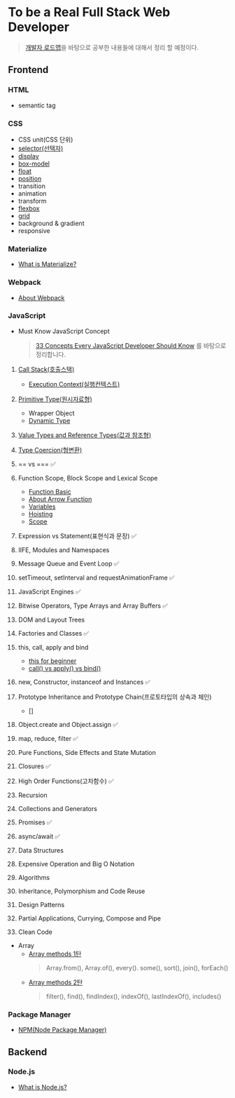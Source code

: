 # To be a Real Full Stack Web Developer

> [개발자 로드맵](https://github.com/kamranahmedse/developer-roadmap)을 바탕으로 공부한 내용들에 대해서 정리 할 예정이다.

## Frontend

### HTML

-   semantic tag

### CSS

-   CSS unit(CSS 단위)
-   [selector(선택자)](css/selector.md)
-   [display](css/display.md)
-   [box-model](css/boxmodel.md)
-   [float](css/float.md)
-   [position](css/position.md)
-   transition
-   animation
-   transform
-   [flexbox](css/flexbox.md)
-   [grid](css/grid.md)
-   background & gradient
-   responsive

### Materialize

-   [What is Materialize?](materialize/what-is-materialize.md)

### Webpack

-   [About Webpack](webpack/webpack.md)

### JavaScript

-   Must Know JavaScript Concept
    > [33 Concepts Every JavaScript Developer Should Know](https://github.com/jjanmo/33-js-concepts) 를 바탕으로 정리합니다.

1. [Call Stack(호출스택)](javascript/33Concepts/callstack.md)

    - [Execution Context(실행컨텍스트)](javascript/33Concepts/execution-context.md)

2. [Primitive Type(원시자료형)](javascript/33Concepts/primitivetype.md)

    - Wrapper Object
    - [Dynamic Type](javascript/33Concepts/dynamicType.md)

3. [Value Types and Reference Types(값과 참조형)](javascript/33Concepts/valueType-vs-referenceType.md)
4. [Type Coercion(형변환)](javascript/33Concepts/coercion.md)
5. == vs === ✅
6. Function Scope, Block Scope and Lexical Scope

    - [Function Basic](javascript/33Concepts/function_basic.md)
    - [About Arrow Function](javascript/33Concepts/arrowfunction.md)
    - [Variables](javascript/33Concepts/variables.md)
    - [Hoisting](javascript/33Concepts/hoisting.md)
    - [Scope](javascript/33Concepts/scope.md)

7. Expression vs Statement(표현식과 문장) ✅
8. IIFE, Modules and Namespaces
9. Message Queue and Event Loop ✅
10. setTimeout, setInterval and requestAnimationFrame ✅
11. JavaScript Engines ✅
12. Bitwise Operators, Type Arrays and Array Buffers ✅
13. DOM and Layout Trees
14. Factories and Classes ✅
15. this, call, apply and bind
    - [this for beginner](javascript/33Concepts/this.md)
    - [call() vs apply() vs bind()](javascript/33Concepts/call_apply_bind.md)
16. new, Constructor, instanceof and Instances ✅
17. Prototype Inheritance and Prototype Chain(프로토타입의 상속과 체인)

    - []

18. Object.create and Object.assign ✅
19. map, reduce, filter ✅
20. Pure Functions, Side Effects and State Mutation
21. Closures ✅
22. High Order Functions(고차함수) ✅
23. Recursion
24. Collections and Generators
25. Promises ✅
26. async/await ✅
27. Data Structures
28. Expensive Operation and Big O Notation
29. Algorithms
30. Inheritance, Polymorphism and Code Reuse
31. Design Patterns
32. Partial Applications, Currying, Compose and Pipe
33. Clean Code

-   Array
    -   [Array methods 1탄](javaScript/array/arrayMethod1.md)
        > Array.from(), Array.of(), every(). some(), sort(), join(), forEach()
    -   [Array methods 2탄](javaScript/array/arrayMethod2.md)
        > filter(), find(), findIndex(), indexOf(), lastIndexOf(), includes()

### Package Manager

-   [NPM(Node Package Manager)](package-manager/NPM.md)

## Backend

### Node.js

-   [What is Node.js?](node/what-is-node.md)
